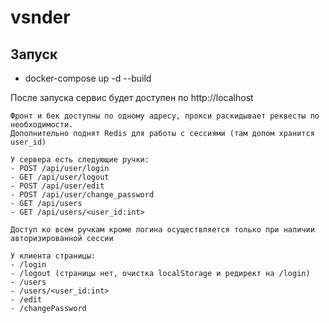 # vsnder

## Запуск
- docker-compose up -d --build

После запуска сервис будет доступен по http://localhost

```
Фронт и бек доступны по одному адресу, прокси раскидывает реквесты по необходимости. 
Дополнительно поднят Redis для работы с сессиями (там допом хранится user_id)
```

```
У сервера есть следующие ручки:
- POST /api/user/login
- GET /api/user/logout
- POST /api/user/edit
- POST /api/user/change_password
- GET /api/users
- GET /api/users/<user_id:int>

Доступ ко всем ручкам кроме логина осуществляется только при наличии авторизированной сессии
```

```
У клиента страницы:
- /login
- /logout (страницы нет, очистка localStorage и редирект на /login)
- /users
- /users/<user_id:int>
- /edit
- /changePassword
```
